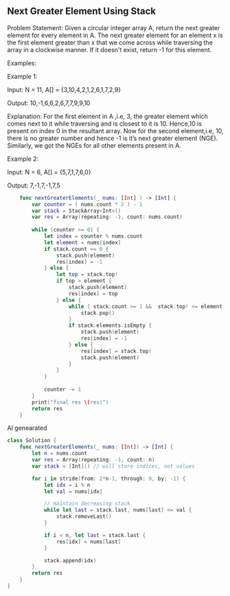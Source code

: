 ## Next Greater Element Using Stack


Problem Statement: Given a circular integer array A, return the next greater element for every element in A. The next greater element for an element x is the first element greater than x that we come across while traversing the array in a clockwise manner. If it doesn't exist, return -1 for this element.

Examples:

Example 1: 

Input: N = 11, A[] = {3,10,4,2,1,2,6,1,7,2,9}

Output: 10,-1,6,6,2,6,7,7,9,9,10

Explanation: For the first element in A ,i.e, 3, the greater element which comes next to it while traversing and is closest to it is 10. Hence,10 is present on index 0 in the resultant array. Now for the second element,i.e, 10, there is no greater number and hence -1 is it’s next greater element (NGE). Similarly, we got the NGEs for all other elements present in A.  


Example 2:

Input:  N = 6, A[] = {5,7,1,7,6,0}

Output: 7,-1,7,-1,7,5


```swift
    func nextGreaterElements(_ nums: [Int] ) -> [Int] {
        var counter = ( nums.count * 2 ) - 1
        var stack = StackArray<Int>()
        var res = Array(repeating: -1, count: nums.count)
                
        while (counter >= 0) {
            let index = counter % nums.count
            let element = nums[index]
            if stack.count == 0 {
                stack.push(element)
                res[index] = -1
            } else {
                let top = stack.top!
                if top > element {
                    stack.push(element)
                    res[index] = top
                } else {
                    while ( stack.count >= 1 &&  stack.top! <= element ) {
                        stack.pop()
                    }
                    if stack.elements.isEmpty {
                        stack.push(element)
                        res[index] = -1
                    } else {
                        res[index] = stack.top!
                        stack.push(element)
                    }
                }
            }
            
            counter -= 1
        }
        print("final res \(res)")
        return res
    }

```

AI genearated 

```swift
class Solution {
    func nextGreaterElements(_ nums: [Int]) -> [Int] {
        let n = nums.count
        var res = Array(repeating: -1, count: n)
        var stack = [Int]() // will store indices, not values

        for i in stride(from: 2*n-1, through: 0, by: -1) {
            let idx = i % n
            let val = nums[idx]

            // maintain decreasing stack
            while let last = stack.last, nums[last] <= val {
                stack.removeLast()
            }

            if i < n, let last = stack.last {
                res[idx] = nums[last]
            }

            stack.append(idx)
        }
        return res
    }
}

```